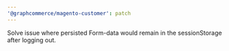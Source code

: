 ```yaml
---
'@graphcommerce/magento-customer': patch
---
```


Solve issue where persisted Form-data would remain in the sessionStorage after logging out.
